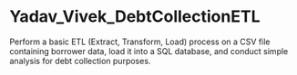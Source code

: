 # Yadav_Vivek_DebtCollectionETL
Perform a basic ETL (Extract, Transform, Load) process on a CSV file containing borrower data, load it into a SQL database, and conduct simple analysis for debt collection purposes.
